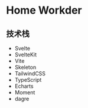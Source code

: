 # Home Workder

## 技术栈

- Svelte
- SvelteKit
- Vite
- Skeleton
- TailwindCSS
- TypeScript
- Echarts
- Moment
- dagre
